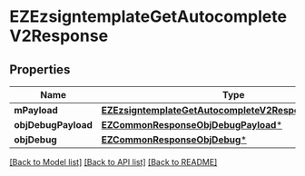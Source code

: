 # EZEzsigntemplateGetAutocompleteV2Response

## Properties
Name | Type | Description | Notes
------------ | ------------- | ------------- | -------------
**mPayload** | [**EZEzsigntemplateGetAutocompleteV2ResponseMPayload***](EZEzsigntemplateGetAutocompleteV2ResponseMPayload.md) |  | 
**objDebugPayload** | [**EZCommonResponseObjDebugPayload***](EZCommonResponseObjDebugPayload.md) |  | [optional] 
**objDebug** | [**EZCommonResponseObjDebug***](EZCommonResponseObjDebug.md) |  | [optional] 

[[Back to Model list]](../README.md#documentation-for-models) [[Back to API list]](../README.md#documentation-for-api-endpoints) [[Back to README]](../README.md)


